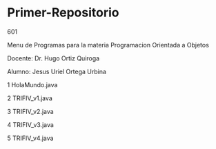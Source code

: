 # Primer-Repositorio

601

Menu de Programas para la materia Programacion Orientada a Objetos

Docente: Dr. Hugo Ortiz Quiroga

Alumno: Jesus Uriel Ortega Urbina


1 HolaMundo.java

2 TRIFIV_v1.java

3 TRIFIV_v2.java

4 TRIFIV_v3.java

5 TRIFIV_v4.java

